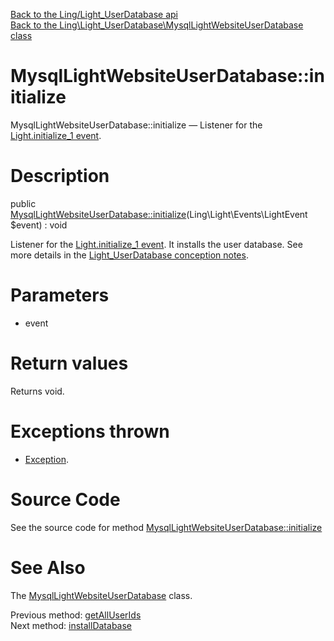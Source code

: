 [Back to the Ling/Light_UserDatabase api](https://github.com/lingtalfi/Light_UserDatabase/blob/master/doc/api/Ling/Light_UserDatabase.md)<br>
[Back to the Ling\Light_UserDatabase\MysqlLightWebsiteUserDatabase class](https://github.com/lingtalfi/Light_UserDatabase/blob/master/doc/api/Ling/Light_UserDatabase/MysqlLightWebsiteUserDatabase.md)


MysqlLightWebsiteUserDatabase::initialize
================



MysqlLightWebsiteUserDatabase::initialize — Listener for the [Light.initialize_1 event](https://github.com/lingtalfi/Light/blob/master/personal/mydoc/pages/events.md).




Description
================


public [MysqlLightWebsiteUserDatabase::initialize](https://github.com/lingtalfi/Light_UserDatabase/blob/master/doc/api/Ling/Light_UserDatabase/MysqlLightWebsiteUserDatabase/initialize.md)(Ling\Light\Events\LightEvent $event) : void




Listener for the [Light.initialize_1 event](https://github.com/lingtalfi/Light/blob/master/personal/mydoc/pages/events.md).
It installs the user database.
See more details in the [Light_UserDatabase conception notes](https://github.com/lingtalfi/Light_UserDatabase/blob/master/doc/pages/conception-notes.md).




Parameters
================


- event

    


Return values
================

Returns void.


Exceptions thrown
================

- [Exception](http://php.net/manual/en/class.exception.php).&nbsp;







Source Code
===========
See the source code for method [MysqlLightWebsiteUserDatabase::initialize](https://github.com/lingtalfi/Light_UserDatabase/blob/master/MysqlLightWebsiteUserDatabase.php#L406-L415)


See Also
================

The [MysqlLightWebsiteUserDatabase](https://github.com/lingtalfi/Light_UserDatabase/blob/master/doc/api/Ling/Light_UserDatabase/MysqlLightWebsiteUserDatabase.md) class.

Previous method: [getAllUserIds](https://github.com/lingtalfi/Light_UserDatabase/blob/master/doc/api/Ling/Light_UserDatabase/MysqlLightWebsiteUserDatabase/getAllUserIds.md)<br>Next method: [installDatabase](https://github.com/lingtalfi/Light_UserDatabase/blob/master/doc/api/Ling/Light_UserDatabase/MysqlLightWebsiteUserDatabase/installDatabase.md)<br>

